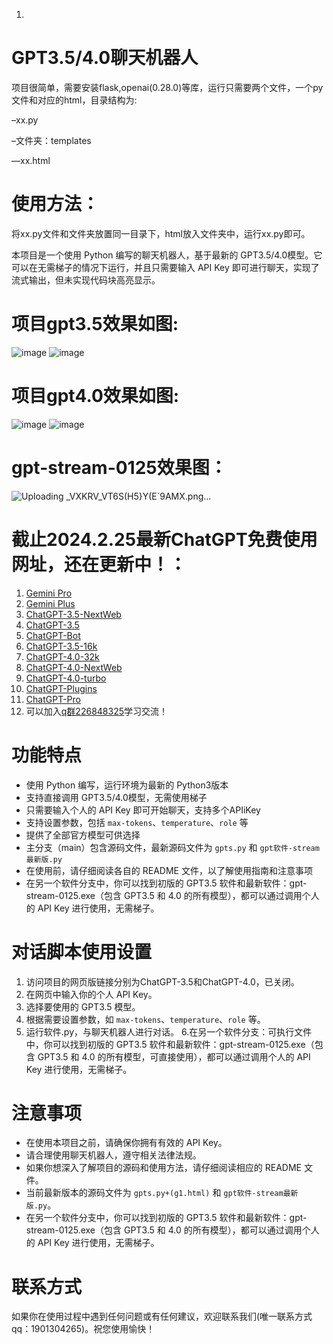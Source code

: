 1.
# GPT3.5/4.0聊天机器人

 项目很简单，需要安装flask,openai(0.28.0)等库，运行只需要两个文件，一个py文件和对应的html，目录结构为:

–xx.py

–文件夹：templates

 ––xx.html

# 使用方法：
将xx.py文件和文件夹放置同一目录下，html放入文件夹中，运行xx.py即可。

本项目是一个使用 Python 编写的聊天机器人，基于最新的 GPT3.5/4.0模型。它可以在无需梯子的情况下运行，并且只需要输入 API Key 即可进行聊天，实现了流式输出，但未实现代码块高亮显示。

         
# 项目gpt3.5效果如图:
![image](https://github.com/buwanyuanshen/Chatgpt-python/assets/144007759/b9c3b64d-8483-45d5-9ccd-548a2a96112e)
![image](https://github.com/buwanyuanshen/Chatgpt-python/assets/144007759/81188db0-c9ef-4ca4-840b-df8d26de2256)

# 项目gpt4.0效果如图:
![image](https://github.com/buwanyuanshen/Chatgpt-python/assets/144007759/24374c6f-2b57-4e89-a4db-c8cceaed26c8)
![image](https://github.com/buwanyuanshen/Chatgpt-python/assets/144007759/eb2beaa6-496a-44c3-9330-f6cb6c747f28)

# gpt-stream-0125效果图：
![Uploading _VXKRV_VT6S(H5}Y(E`9AMX.png…]()


# 截止2024.2.25最新ChatGPT免费使用网址，还在更新中！：
1. [Gemini Pro](https://ccfgpt.cn)
2. [Gemini Plus](https://66.ccf666.cn)
3. [ChatGPT-3.5-NextWeb](https://ccf666.cn)
4. [ChatGPT-3.5](https://6.ccfgpt.cn)
5. [ChatGPT-Bot](https://supergpt.shop)
6. [ChatGPT-3.5-16k](https://6.ccf666.cn)
7. [ChatGPT-4.0-32k](https://66.supergpt.shop)
8. [ChatGPT-4.0-NextWeb](https://chatpro.icu)
9. [ChatGPT-4.0-turbo](https://6.chatpro.icu)
10. [ChatGPT-Plugins](https://6.supergpt.shop)
11. [ChatGPT-Pro](https://66.chatpro.icu)
12. 可以加入[q群226848325](https://qm.qq.com/cgi-bin/qm/qr?_wv=1027&k=1OOigjF5hxHUSQ5GE5U2UOIwswuckYOe&authKey=2pdTkM0NqehD2OuMojvBMnsmCAUcD6oO3ttDzS5CNle8tnre1a9Jp30aJZVUnC2c&noverify=0&group_code=226848325)学习交流！
# 功能特点

- 使用 Python 编写，运行环境为最新的 Python3版本
- 支持直接调用 GPT3.5/4.0模型，无需使用梯子
- 只需要输入个人的 API Key 即可开始聊天，支持多个APIiKey
- 支持设置参数，包括 `max-tokens`、`temperature`、`role` 等
- 提供了全部官方模型可供选择
- 主分支（main）包含源码文件，最新源码文件为 `gpts.py` 和 `gpt软件-stream最新版.py`
- 在使用前，请仔细阅读各自的 README 文件，以了解使用指南和注意事项
- 在另一个软件分支中，你可以找到初版的 GPT3.5 软件和最新软件：gpt-stream-0125.exe（包含 GPT3.5 和 4.0 的所有模型），都可以通过调用个人的 API Key 进行使用，无需梯子。

# 对话脚本使用设置

1. 访问项目的网页版链接分别为ChatGPT-3.5和ChatGPT-4.0，已关闭。
2. 在网页中输入你的个人 API Key。
3. 选择要使用的 GPT3.5 模型。
4. 根据需要设置参数，如 `max-tokens`、`temperature`、`role` 等。
5. 运行软件.py，与聊天机器人进行对话。
6.在另一个软件分支：可执行文件中，你可以找到初版的 GPT3.5 软件和最新软件：gpt-stream-0125.exe（包含 GPT3.5 和 4.0 的所有模型，可直接使用），都可以通过调用个人的 API Key 进行使用，无需梯子。

# 注意事项

- 在使用本项目之前，请确保你拥有有效的 API Key。
- 请合理使用聊天机器人，遵守相关法律法规。
- 如果你想深入了解项目的源码和使用方法，请仔细阅读相应的 README 文件。
- 当前最新版本的源码文件为 `gpts.py+(g1.html)` 和 `gpt软件-stream最新版.py`。
- 在另一个软件分支中，你可以找到初版的 GPT3.5 软件和最新软件：gpt-stream-0125.exe（包含 GPT3.5 和 4.0 的所有模型），都可以通过调用个人的 API Key 进行使用，无需梯子。

# 联系方式

如果你在使用过程中遇到任何问题或有任何建议，欢迎联系我们(唯一联系方式qq：1901304265)。祝您使用愉快！
